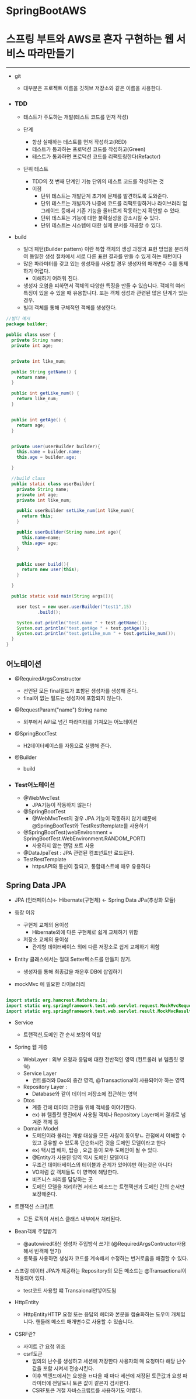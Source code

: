 # SpringBootAWS

# 스프링 부트와 AWS로 혼자 구현하는 웹 서비스  따라만들기

---


- git
    - 대부분은 프로젝트 이름을 깃허브 저장소와 같은 이름을 사용한다.
    

- ### TDD
  - 테스트가 주도하는 개발(테스트 코드를 먼저 작성)
  - 단계
    - 항상 실패하는 테스트를 먼저 작성하고(RED)
    - 테스트가 통과하는 프로덕션 코드를 작성하고(Green)
    - 테스트가 통과하면 프로덕션 코드를 리팩토링한다(Refactor)
  

  - 단위 테스트
    - TDD의 첫 번째 단계인 기능 단위의 테스트 코드를 작성하는 것
    - 이점
      - 단위 테스트는 개발단계 초기에 문제를 발견하도록 도와준다.
      - 단위 테스트는 개발자가 나중에 코드를 리팩토링하거나 라이브러리 업그레이드 등에서 기존 기능을 올바르게 작동하는지 확인할 수 있다.
      - 단위 테스트는 기능에 대한 불확실성을 감소시킬 수 있다.
      - 단위 테스트는 시스템에 대한 실제 문서를 제공할 수 있다.
  
- build
  - 빌더 패턴(Builder pattern) 이란 복합 객체의 생성 과정과 표현 방법을 분리하여 동일한 생성 절차에서 서로 다른 표현 결과를 만들 수 있게 하는 패턴이다
  - 많은 파라미터를 갖고 있는 생성자를 사용할 경우 생성자의 매개변수 수를 통제하기 어렵다.
    - 이해하기 어려워 진다.
  - 생성자 오염을 피하면서 객체의 다양한 특징을 만들 수 있습니다. 객체의 여러 특징이 있을 수 있을 때 유용합니다. 또는 객체 생성과 관련된 많은 단계가 있는 경우.
  - 빌더 객체를 통해 구체적인 객체를 생성한다.
  
```java
//빌더 예시
package builder;

public class user {
  private String name;
  private int age;


  private int like_num;

  public String getName() {
    return name;
  }

  public int getLike_num() {
    return like_num;
  }


  public int getAge() {
    return age;
  }


  private user(userBuilder builder){
    this.name = builder.name;
    this.age = builder.age;

  }

  //build class
  public static class userBuilder{
    private String name;
    private int age;
    private int like_num;

    public userBuilder setLike_num(int like_num){
      return this;
    }

    public userBuilder(String name,int age){
      this.name=name;
      this.age= age;
    }


    public user build(){
      return new user(this);
    }

  }

  public static void main(String args[]){

    user test = new user.userBuilder("test1",15)
            .build();

    System.out.println("test.name " + test.getName());
    System.out.println("test.getAge " + test.getAge());
    System.out.println("test.getLike_num " + test.getLike_num());
  }
}

```


  ## 어노테이션

- @RequiredArgsConstructor
  - 선언된 모든 final필드가 포함된 생성자를 생성해 준다.
  - final이 없는 필드는 생성자에 포함되지 않는다.
  
- @RequestParam("name") String name
  - 외부에서 API로 넘긴 파라미터를 가져오는 어노테이션
  
- @SpringBootTest
  - H2데이터베이스를 자동으로 실행해 준다.

- @Builder
  - build

- ### Test어노테이션
  - @WebMvcTest 
    - JPA기능이 작동하지 않는다
  - @SpringBootTest
    - @WebMvcTest의 경우  JPA 기능이 작동하지 않기 떄문에  @SpringBootTest와 TestRestRemplate를 사용하기
  - @SpringBootTest(webEnvironment = SpringBootTest.WebEnvironment.RANDOM_PORT)
    -  사용하지 않는 랜덤 포트 사용
  - @DataJpaTest : JPA 관련된 컴포넌트만 로드된다.    
  - TestRestTemplate 
    - httpsAPI와 통신이 잘되고, 통합테스트에 매우 유용하다
  


## Spring Data JPA

- JPA (인터페이스)<- Hibernate(구현체) <- Spring Data JPa(추상화 모듈)

- 등장 이유
  - 구현체 교체의 용이성
    - Hibernate외에 다른 구현체로 쉽게 교체하기 위함
  - 저장소 교체의 용이성
    - 관계형 데이터베이스 외에 다른 저장소로 쉽게 교체하기 위함
  

- Entity 클래스에서는 절대 Setter메소드를 만들지 않기.
  - 생성자를 통해 최종값을 채운후 DB에 삽입하기
  

- mockMvc 에 필요한 라이브러리
```java

import static org.hamcrest.Matchers.is;
import static org.springframework.test.web.servlet.request.MockMvcRequestBuilders.get;
import static org.springframework.test.web.servlet.result.MockMvcResultMatchers.*;

```

- Service
  - 트랜잭션,도메인 간 순서 보장의 역할
  
- Spring 웹 계층
  - WebLayer : 외부 요청과 응답에 대한 전반적인 영역 (컨트롤러 뷰 템플릿 영역)
  - Service Layer 
    - 컨트롤러와 Dao의 중간 영역, @Transactional이 사용되어야 하는 영역
  - Repository Layer : 
    - Database와 같이 데이터 저장소에 접근하는 영역
  - Dtos
    - 계층 간에 데이터 교환을 위해 객체를 이야기한다. 
    - ex) 뷰 템플릿 엔진에서 사용될 객체나 Repository Layer에서 결과로 넘겨준 객체 등
  - Domain Model
    - 도메인이라 불리는 개발 대상을 모든 사람이 동이랗ㄴ 관점에서 이해할 수 있고 공유할 수 있도록 단순화시킨 것을 도메인 모델이라고 한다
    - ex) 택시앱 배차, 탑승 , 요금 등이 모두 도메인이 될 수 있다.
    - @Entity가 사용된 영역 역시 도메인 모델이다
    - 무조건 데이터베이스의 테이블과 관계가 있어야만 하는것은 아니다
    - VO처럼 값 객체들도 이 영역에 해당한다.
    - 비즈니스 처리를 담당하는 곳
    - 도메인 모델을 처리하면 서비스 메소드는 트랜잭션과 도메인 간의 순서만 보장해준다.

- 트랜잭션 스크립트
  - 모든 로직이 서비스 클래스 내부에서 처리된다.
  
- Bean객체 주입받기 
  - @autowired대신 생성자 주입방식 쓰기! (@RequiredArgsContructor사용해서 빈객체 얻기)
  - 롬북을 사용하면 생성자 코드를 계속해서 수정하는 번거로움을 해결할 수 있다.
  
- 스프링 데이터 JPA가 제공하는 Repository의 모든 메소드는 @Transactional이 적용되어 있다.
  - test코드 사용할 떄 Transaional안넣어도됨
  
- HttpEntity
  -  HttpEntity<T>HTTP 요청 또는 응답의 헤더와 본문을 캡슐화하는 도우미 개체입니다. 핸들러 메소드 매개변수로 사용할 수 있습니다.
 

- CSRF란?
  - 사이트 간 요청 위조
  - csrf토큰
    - 임의의 난수를 생성하고 세션에 저장한다 사용자의 매 요청마다 해당 난수 값을 포함 시켜서 전송시킨다.
    - 이후 백엔드에서는 요청을 ㅂ다을 때 마다 세션에 저장된 토큰값과 요청 파라미터에 전달도니 토큰 값이 같은지 검사한다.
    - CSRF토큰 거절 자바스크립트를 사용하기도 어렵다.
    